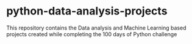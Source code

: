 # python-data-analysis-projects
This repository contains the Data analysis and Machine Learning based projects created while completing the 100 days of Python challenge
